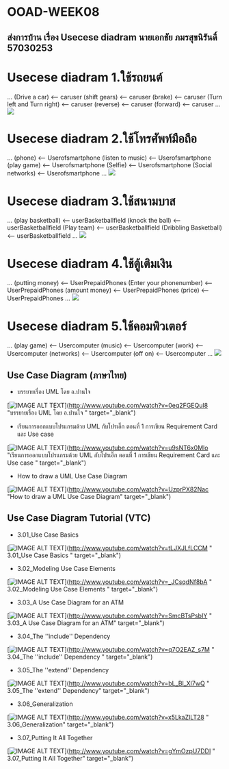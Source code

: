 # OOAD-WEEK08
## ส่งการบ้าน เรื่อง Usecese diadram นายเอกชัย ภมรสุขนิรันดิ์ 57030253

# Usecese diadram 1.ใช้รถยนต์
...
(Drive a car) <-- caruser
(shift gears) <-- caruser
(brake) <-- caruser
(Turn left and Turn right) <-- caruser
(reverse) <-- caruser
(forward) <-- caruser
...
![](http://www.plantuml.com/plantuml/img/qt0foYnBLKXKI4uiqbImqTK5CKgBKukuD8epCjDA5D9J4ukAqMIIYXApKz74GagByXHoKe4w4lDI5C2yeipqZ18qPKMfPQb5nUYQq_ABoXEBKb150G00)

# Usecese diadram 2.ใช้โทรศัพท์มือถือ
...
(phone) <-- Userofsmartphone
(listen to music) <-- Userofsmartphone
(play game) <-- Userofsmartphone
(Selfie) <-- Userofsmartphone
(Social networks) <-- Userofsmartphone
...
![](http://www.plantuml.com/plantuml/img/qoZ8oCzBrLImqTLL22rEBSfFAyvDB2e1Yt9fv6GMbwJcAPJaA-IM5cScur9Ma9DOgP2Uc8lJdE3KdBHCtBBvoPc9EGfvgINb-KNPnJYK0G00)

# Usecese diadram 3.ใช้สนามบาส
...
(play basketball) <-- userBasketballfield
(knock the ball) <-- userBasketballfield
(Play team) <-- userBasketballfield
(Dribbling Basketball) <-- userBasketballfield
...
![](http://www.plantuml.com/plantuml/img/qoZ8IQnKI4eipaujIKhCoT5KiD7LLIWjJYroWekbPQRcf71fPEVb9sShb6IaAX1G600oiYGrCHUF6fUYpAIadCoyT0KdmdO30000)

# Usecese diadram 4.ใช้ตู้เติมเงิน
...
(putting money) <-- UserPrepaidPhones
(Enter your phonenumber) <-- UserPrepaidPhones
(amount money) <-- UserPrepaidPhones
(price) <-- UserPrepaidPhones
...
![](http://www.plantuml.com/plantuml/img/qoWeBId9p4jNoCtFIwtKLB3HrLK8BKuj2YXABKZCJ0d800eNSscuvfMa5YbKvfSMAHI0XF9ASvDIYt0gJypDByqh8M1cGL5cSYeEMG00)

# Usecese diadram 5.ใช้คอมพิวเตอร์
...
(play game) <-- Usercomputer
(music) <-- Usercomputer
(work) <-- Usercomputer
(networks) <-- Usercomputer
(off on) <-- Usercomputer
...
![](http://www.plantuml.com/plantuml/img/qoZ8IQnKI4_CJTLKiD7LLGWjJYrApiyjA2r9BUBIo2qjpap69b6UNvIDJJmljGGaLOnDBZyjJI4_3rC60000)
## Use Case Diagram (ภาษาไทย)
* บรรยายเรื่อง UML โดย อ.ปานใจ  

[![IMAGE ALT TEXT](http://img.youtube.com/vi/0eq2FGEQul8/0.jpg)](http://www.youtube.com/watch?v=0eq2FGEQul8 "บรรยายเรื่อง UML โดย อ.ปานใจ  " target="_blank") 

* เรียนการออกแบบโปรแกรมด้วย UML กับโปรเอิ๊ก ตอนที่ 1 การเขียน Requirement Card และ Use case   

[![IMAGE ALT TEXT](http://img.youtube.com/vi/u9sNT6x0Mlo/0.jpg)](http://www.youtube.com/watch?v=u9sNT6x0Mlo "เรียนการออกแบบโปรแกรมด้วย UML กับโปรเอิ๊ก ตอนที่ 1 การเขียน Requirement Card และ Use case " target="_blank") 

* How to draw a UML Use Case Diagram

[![IMAGE ALT TEXT](http://img.youtube.com/vi/UzprPX82Nac/0.jpg)](http://www.youtube.com/watch?v=UzprPX82Nac "How to draw a UML Use Case Diagram" target="_blank") 

## Use Case Diagram Tutorial (VTC)

* 3.01_Use Case Basics  

[![IMAGE ALT TEXT](http://img.youtube.com/vi/tLJXJLfLCCM/0.jpg)](http://www.youtube.com/watch?v=tLJXJLfLCCM " 3.01_Use Case Basics " target="_blank") 

* 3.02_Modeling Use Case Elements  

[![IMAGE ALT TEXT](http://img.youtube.com/vi/_JCsqdNf8bA/0.jpg)](http://www.youtube.com/watch?v=_JCsqdNf8bA " 3.02_Modeling Use Case Elements " target="_blank") 
 
* 3.03_A Use Case Diagram for an ATM  

[![IMAGE ALT TEXT](http://img.youtube.com/vi/SmcBTsPsbIY/0.jpg)](http://www.youtube.com/watch?v=SmcBTsPsbIY " 3.03_A Use Case Diagram for an ATM" target="_blank") 

 

* 3.04_The ''include'' Dependency  

[![IMAGE ALT TEXT](http://img.youtube.com/vi/q7O2EAZ_s7M/0.jpg)](http://www.youtube.com/watch?v=q7O2EAZ_s7M " 3.04_The ''include'' Dependency " target="_blank") 

 

* 3.05_The ''extend'' Dependency  

[![IMAGE ALT TEXT](http://img.youtube.com/vi/bL_Bl_Xl7wQ/0.jpg)](http://www.youtube.com/watch?v=bL_Bl_Xl7wQ " 3.05_The ''extend'' Dependency" target="_blank") 

 
* 3.06_Generalization  

[![IMAGE ALT TEXT](http://img.youtube.com/vi/x5LkaZlLT28/0.jpg)](http://www.youtube.com/watch?v=x5LkaZlLT28 " 3.06_Generalization" target="_blank") 

 
* 3.07_Putting It All Together  

[![IMAGE ALT TEXT](http://img.youtube.com/vi/gYmOzpU7DDI/0.jpg)](http://www.youtube.com/watch?v=gYmOzpU7DDI " 3.07_Putting It All Together" target="_blank") 
 
